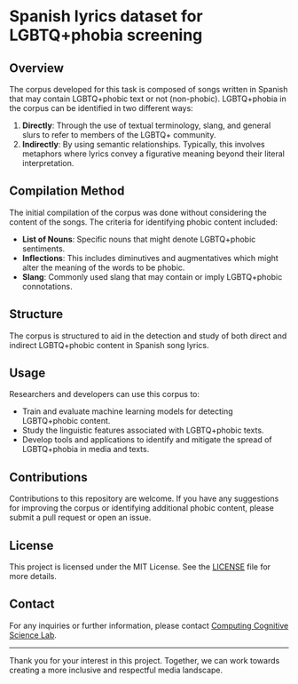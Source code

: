# Spanish lyrics dataset for LGBTQ+phobia screening

## Overview
The corpus developed for this task is composed of songs written in Spanish that may contain LGBTQ+phobic text or not (non-phobic). LGBTQ+phobia in the corpus can be identified in two different ways:
1. **Directly**: Through the use of textual terminology, slang, and general slurs to refer to members of the LGBTQ+ community.
2. **Indirectly**: By using semantic relationships. Typically, this involves metaphors where lyrics convey a figurative meaning beyond their literal interpretation.

## Compilation Method
The initial compilation of the corpus was done without considering the content of the songs. The criteria for identifying phobic content included:
- **List of Nouns**: Specific nouns that might denote LGBTQ+phobic sentiments.
- **Inflections**: This includes diminutives and augmentatives which might alter the meaning of the words to be phobic.
- **Slang**: Commonly used slang that may contain or imply LGBTQ+phobic connotations.

## Structure
The corpus is structured to aid in the detection and study of both direct and indirect LGBTQ+phobic content in Spanish song lyrics.

## Usage
Researchers and developers can use this corpus to:
- Train and evaluate machine learning models for detecting LGBTQ+phobic content.
- Study the linguistic features associated with LGBTQ+phobic texts.
- Develop tools and applications to identify and mitigate the spread of LGBTQ+phobia in media and texts.

## Contributions
Contributions to this repository are welcome. If you have any suggestions for improving the corpus or identifying additional phobic content, please submit a pull request or open an issue.

## License
This project is licensed under the MIT License. See the [LICENSE](LICENSE) file for more details.

## Contact
For any inquiries or further information, please contact [Computing Cognitive Science Lab](mailto:ccogs.mx@gmail.com).

---

Thank you for your interest in this project. Together, we can work towards creating a more inclusive and respectful media landscape.
